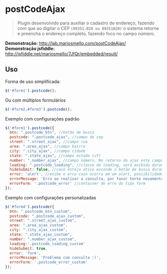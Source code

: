 # postCodeAjax

> Plugin desenvolvido para auxiliar o cadastro de endereço, fazendo com que ao
> digitar o CEP <code>(09351-020 ou 09351020)</code> o sistema retorne e preencha
> o endereço completo, fazendo foco no campo número.

<b>Demonstração:</b> <a href="http://lab.mariosmello.com/postCodeAjax/" target="_blank">http://lab.mariosmello.com/postCodeAjax/</a>
<br>
<b>Demonstração jsfiddle:</b> <a href="http://jsfiddle.net/mariosmello/7JfQr/embedded/result/" target="_blank">http://jsfiddle.net/mariosmello/7JfQr/embedded/result/</a>

## Uso

Forma de uso simplificada:

```js
$('#form1').postcode();
```
Ou com múltiplos formulários

```js
$('#form2,#form3').postcode();
```

Exemplo com configurações padrão

```js
$('#form1').postcode({
  btn: ".postcode_btn", //botão de busca
  postcode: ".postcode_ajax", //campo de cep
  street: ".street_ajax", //campo rua
  area: ".area_ajax", //campo bairro
  city: ".city_ajax", //campo cidade
  state: ".state_ajax", //campo estado (uf)
  number: ".number_ajax", //campo número. No retorno do ajax este campo ficará com foco
  loading: ".postcode_loading", //classe de loading, será exibida durante consulta
  hideSubmit: false, //caso esteja ativo esconde o botão de busca durante a consulta
  error: 'alert', //exibe o erro caso ocorra em um alert, possibilidade  de alterar para 'form', fazendo com que o erro seja exibido no container definido na propriedade errorForm
  errorMessage: 'Erro ao realizar a consulta, por favor tente novamente.', //mensagem de erro (caso ocorra)
  errorForm: '.postcode_error' //container do erro do tipo form
});
```

Exemplo com configurações personalizadas

```js
$('#form4').postcode({
  btn: ".postcode_btn_custom",
  postcode: ".postcode_ajax_custom",
  street: ".street_ajax_custom",
  area: ".area_ajax_custom",
  city: ".city_ajax_custom",
  state: ".state_ajax_custom",
  number: ".number_ajax_custom",
  loading:'.postcode_loading_custom'
  hideSubmit: true,
  error: 'form',
  errorMessage: 'Problema com consulta :(',
  errorForm: '.postcode_error_custom'
});
```